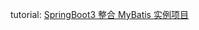 tutorial: [SpringBoot3 整合 MyBatis 实例项目](https://blog.csdn.net/weixin_52785320/article/details/128140484)

